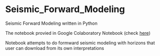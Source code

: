# Seismic_Forward_Modeling
Seismic Forward Modeling written in Python

The notebook provied in Google Colaboratory Notebook (check [here](https://colab.research.google.com/notebooks/welcome.ipynb#recent=true))

Notebook attempts to do formward seismic modeling with horizons that user can download from its own interpretations 
